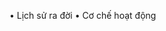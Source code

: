 <!-- • Chủ đề: Tấn công các hệ mặt khóa công khai -->
<!-- • Nhẫn xin bài làm của các nhóm kỳ trước để tham khảo -->


<!-- • Thực tiễn: Các công ty, ứng dụng, trang web,.... Bị hack -->
<!-- • Khái niệm hệ mật khóa công khai -->
<!-- • Cách tấn công (phương thức/giao thức, cơ chế, lỗ hồng) -->
<!-- • Áp dụng: Hệ RSA -->
• Lịch sử ra đời
• Cơ chế hoạt động
<!-- • Ví dụ thực tế -->
<!-- • Thực hành: Thử tấn công 1 hệ RSA -->


